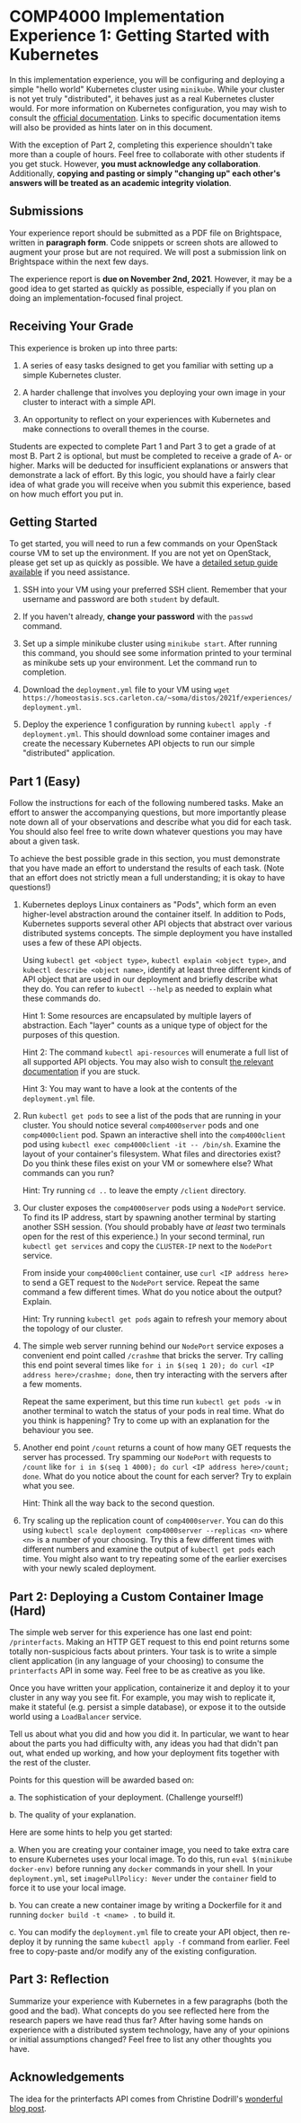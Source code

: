 # COMP4000 Implementation Experience 1: Getting Started with Kubernetes

In this implementation experience, you will be configuring and deploying a simple "hello
world" Kubernetes cluster using `minikube`. While your cluster is not yet truly
"distributed", it behaves just as a real Kubernetes cluster would. For more information on
Kubernetes configuration, you may wish to consult the [official documentation][k8s-docs].
Links to specific documentation items will also be provided as hints later on in this
document.

With the exception of Part 2, completing this experience shouldn't take more than a couple
of hours. Feel free to collaborate with other students if you get stuck. However, **you must
acknowledge any collaboration**. Additionally, **copying and pasting or simply "changing
up" each other's answers will be treated as an academic integrity violation**.

[k8s-docs]: https://kubernetes.io/docs/concepts/

## Submissions

Your experience report should be submitted as a PDF file on Brightspace, written in
**paragraph form**. Code snippets or screen shots are allowed to augment your prose but
are not required. We will post a submission link on Brightspace within the next few days.

The experience report is **due on November 2nd, 2021**. However, it may be a good idea to
get started as quickly as possible, especially if you plan on doing an
implementation-focused final project.

## Receiving Your Grade

This experience is broken up into three parts:

1. A series of easy tasks designed to get you familiar with setting up a simple Kubernetes cluster.

2. A harder challenge that involves you deploying your own image in your cluster to
   interact with a simple API.

3. An opportunity to reflect on your experiences with Kubernetes and make connections to
   overall themes in the course.

Students are expected to complete Part 1 and Part 3 to get a grade of at most B. Part 2 is
optional, but must be completed to receive a grade of A- or higher. Marks will be deducted
for insufficient explanations or answers that demonstrate a lack of effort. By this logic,
you should have a fairly clear idea of what grade you will receive when you submit this
experience, based on how much effort you put in.

## Getting Started

To get started, you will need to run a few commands on your OpenStack course VM to set up
the environment. If you are not yet on OpenStack, please get set up as quickly as possible.
We have a [detailed setup guide available][openstack] if you need assistance.

1. SSH into your VM using your preferred SSH client. Remember that your username and
   password are both `student` by default.

2. If you haven't already, **change your password** with the `passwd` command.

3. Set up a simple minikube cluster using `minikube start`. After running this command,
   you should see some information printed to your terminal as minikube sets up your
   environment. Let the command run to completion.

4. Download the `deployment.yml` file to your VM using `wget
   https://homeostasis.scs.carleton.ca/~soma/distos/2021f/experiences/deployment.yml`.

5. Deploy the experience 1 configuration by running `kubectl apply -f deployment.yml`.
   This should download some container images and create the necessary Kubernetes API
   objects to run our simple "distributed" application.

[openstack]: https://homeostasis.scs.carleton.ca/wiki/index.php/DistOS_2021F:_Using_Openstack

## Part 1 (Easy)

Follow the instructions for each of the following numbered tasks. Make an effort to answer
the accompanying questions, but more importantly please note down all of your observations
and describe what you did for each task. You should also feel free to write down whatever
questions you may have about a given task.

To achieve the best possible grade in this section, you must demonstrate that you have
made an effort to understand the results of each task. (Note that an effort does not
strictly mean a full understanding; it is okay to have questions!)

1. Kubernetes deploys Linux containers as "Pods", which form an even higher-level
   abstraction around the container itself. In addition to Pods, Kubernetes supports
   several other API objects that abstract over various distributed systems concepts.
   The simple deployment you have installed uses a few of these API objects.

   Using `kubectl get <object type>`, `kubectl explain <object type>`, and `kubectl
   describe <object name>`, identify at least three different kinds of API object that are
   used in our deployment and briefly describe what they do. You can refer to `kubectl
   --help` as needed to explain what these commands do.

   Hint 1: Some resources are encapsulated by multiple layers of abstraction. Each "layer"
   counts as a unique type of object for the purposes of this question.

   Hint 2: The command `kubectl api-resources` will enumerate a full list of all supported API
   objects. You may also wish to consult [the relevant documentation][object-docs] if you
   are stuck.

   Hint 3: You may want to have a look at the contents of the `deployment.yml` file.

2. Run `kubectl get pods` to see a list of the pods that are running in your cluster. You
   should notice several `comp4000server` pods and one `comp4000client` pod. Spawn an
   interactive shell into the `comp4000client` pod using `kubectl exec comp4000client -it
   -- /bin/sh`. Examine the layout of your container's filesystem. What files and
   directories exist? Do you think these files exist on your VM or somewhere else? What
   commands can you run?

   Hint: Try running `cd ..` to leave the empty `/client` directory.

3. Our cluster exposes the `comp4000server` pods using a `NodePort` service. To find its IP
   address, start by spawning another terminal by starting another SSH session. (You
   should probably have _at least_ two terminals open for the rest of this experience.)
   In your second terminal, run `kubectl get services` and copy the `CLUSTER-IP` next to
   the `NodePort` service.

   From inside your `comp4000client` container, use `curl <IP address here>`
   to send a GET request to the `NodePort` service. Repeat the same command a few
   different times. What do you notice about the output? Explain.

   Hint: Try running `kubectl get pods` again to refresh your memory about the topology of our cluster.

4. The simple web server running behind our `NodePort` service exposes a convenient end
   point called `/crashme` that bricks the server. Try calling this end point several
   times like `for i in $(seq 1 20); do curl <IP address here>/crashme; done`, then try
   interacting with the servers after a few moments.

   Repeat the same experiment, but this time run `kubectl get pods -w` in another terminal
   to watch the status of your pods in real time. What do you think is happening? Try to
   come up with an explanation for the behaviour you see.

5. Another end point `/count` returns a count of how many GET requests the server has
   processed. Try spamming our `NodePort` with requests to `/count` like `for i in $(seq
   1 4000); do curl <IP address here>/count; done`. What do you notice about the count
   for each server? Try to explain what you see.

   Hint: Think all the way back to the second question.

6. Try scaling up the replication count of `comp4000server`. You can do this using
   `kubectl scale deployment comp4000server --replicas <n>` where `<n>` is a number of
   your choosing. Try this a few different times with different numbers and examine the
   output of `kubectl get pods` each time. You might also want to try repeating some of
   the earlier exercises with your newly scaled deployment.

[object-docs]: https://kubernetes.io/docs/concepts/workloads/pods/

## Part 2: Deploying a Custom Container Image (Hard)

The simple web server for this experience has one last end point: `/printerfacts`. Making
an HTTP GET request to this end point returns some totally non-suspicious facts about
printers. Your task is to write a simple client application (in any language of your
choosing) to consume the `printerfacts` API in some way. Feel free to be as creative
as you like.

Once you have written your application, containerize it and deploy it to your cluster in
any way you see fit. For example, you may wish to replicate it, make it stateful (e.g.
persist a simple database), or expose it to the outside world using a `LoadBalancer`
service.

Tell us about what you did and how you did it. In particular, we want to hear about the
parts you had difficulty with, any ideas you had that didn't pan out, what ended up
working, and how your deployment fits together with the rest of the cluster.

Points for this question will be awarded based on:

a. The sophistication of your deployment. (Challenge yourself!)

b. The quality of your explanation.

Here are some hints to help you get started:

a. When you are creating your container image, you need to take extra care to ensure
   Kubernetes uses your local image. To do this, run `eval $(minikube docker-env)` before
   running any `docker` commands in your shell. In your `deployment.yml`, set
   `imagePullPolicy: Never` under the `container` field to force it to use your local
   image.

b. You can create a new container image by writing a Dockerfile for it and running `docker
   build -t <name> .` to build it.

c. You can modify the `deployment.yml` file to create your API object, then re-deploy it
   by running the same `kubectl apply -f` command from earlier. Feel free to copy-paste
   and/or modify any of the existing configuration.

## Part 3: Reflection

Summarize your experience with Kubernetes in a few paragraphs (both the good and the bad).
What concepts do you see reflected here from the research papers we have read thus far?
After having some hands on experience with a distributed system technology, have any of
your opinions or initial assumptions changed? Feel free to list any other thoughts you have.

## Acknowledgements

The idea for the printerfacts API comes from Christine Dodrill's [wonderful blog
post][dodrill].

[dodrill]: https://christine.website/blog/dev-printerfact-2021-04-17
